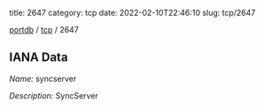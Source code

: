 title: 2647
category: tcp
date: 2022-02-10T22:46:10
slug: tcp/2647

[portdb](/) / [tcp](/category/tcp.html) / 2647


## IANA Data

_Name:_ syncserver

_Description:_ SyncServer

